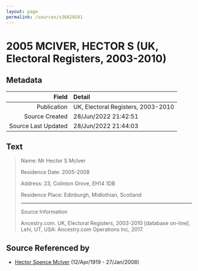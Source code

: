 ```yaml
---
layout: page
permalink: /sources/s36629241
---
```


# 2005 MCIVER, HECTOR S (UK, Electoral Registers, 2003-2010)

## Metadata

Field | Detail
---:|:---
Publication | UK, Electoral Registers, 2003-2010
Source Created | 28/Jun/2022 21:42:51
Source Last Updated | 28/Jun/2022 21:44:03

## Text

> Name: Mr Hector S McIver
>
> Residence Date: 2005-2008
>
> Address: 23, Colinton Grove, EH14 1DB
>
> Residence Place: Edinburgh, Midlothian, Scotland
>
> ---
>
> Source Information
>
> Ancestry.com. UK, Electoral Registers, 2003-2010 [database on-line]. Lehi, UT, USA: Ancestry.com Operations Inc, 2017.
>

## Source Referenced by

* [Hector Spence McIver](../people/@34334364@-hector-spence-mciver-b1919-4-12-d2008-1-27.md) (12/Apr/1919 - 27/Jan/2008)
